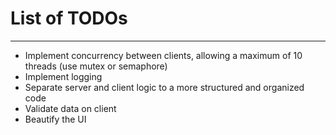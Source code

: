 List of TODOs
============

------------
* Implement concurrency between clients, allowing a maximum of 10 threads (use mutex or semaphore)
* Implement logging
* Separate server and client logic to a more structured and organized code
* Validate data on client
* Beautify the UI